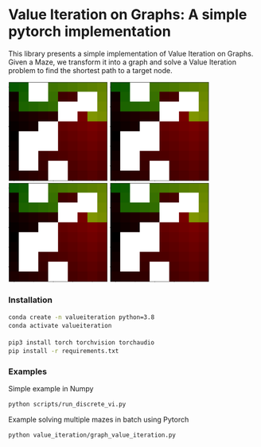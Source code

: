 #  Value Iteration on Graphs: A simple pytorch implementation

This library presents a simple implementation of Value Iteration on Graphs. 
Given a Maze, we transform it into a graph and solve a Value Iteration
problem to find the shortest path to a target node.

<img src="assets/solution.png" alt="solution" width="200" height="200"/>
<img src="assets/solution.png" alt="solution" width="200" height="200"/>
<img src="assets/solution.png" alt="solution" width="200" height="200"/>
<img src="assets/solution.png" alt="solution" width="200" height="200"/>


### Installation
```bash
conda create -n valueiteration python=3.8
conda activate valueiteration

pip3 install torch torchvision torchaudio
pip install -r requirements.txt
```

### Examples

Simple example in Numpy
```bash
python scripts/run_discrete_vi.py
```

Example solving multiple mazes in batch using Pytorch
```bash
python value_iteration/graph_value_iteration.py
```

